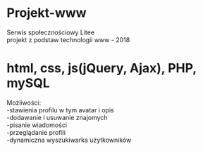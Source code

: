 # Projekt-www
Serwis społecznościowy Litee  
projekt z podstaw technologii www - 2018  
#  html, css, js(jQuery, Ajax), PHP, mySQL  

Możliwości:  
-stawienia profilu w tym avatar i opis  
-dodawanie i usuwanie znajomych  
-pisanie wiadomości  
-przeglądanie profili  
-dynamiczna wyszukiwarka użytkowników
